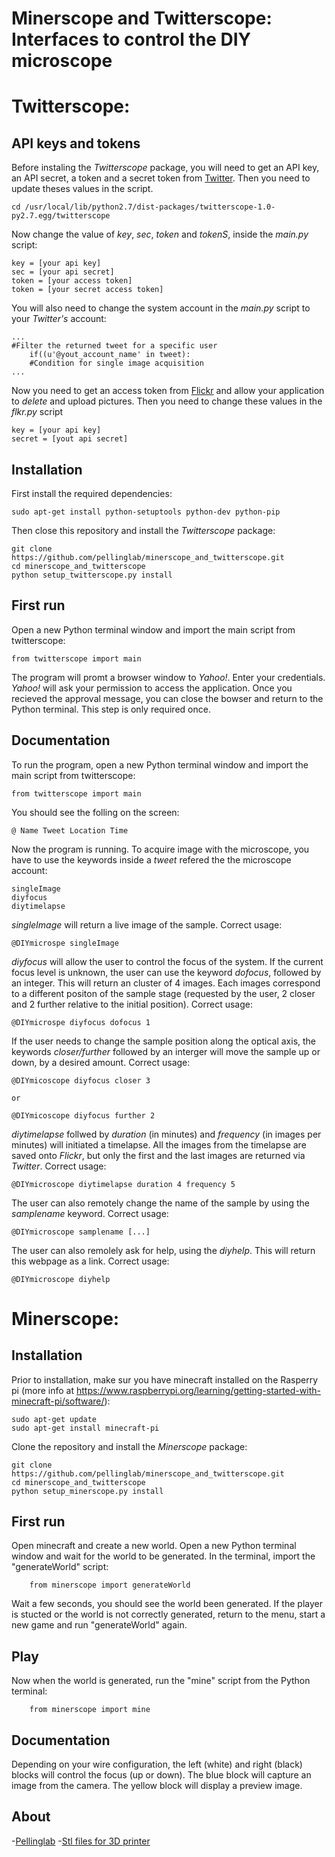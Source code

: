 Minerscope and Twitterscope: Interfaces to control the DIY microscope
======

Twitterscope: 
======

API keys and tokens
------------
Before instaling the *Twitterscope* package, you will need to get an API key, an API secret, a token and a secret token from [Twitter](https://dev.twitter.com/).  Then you need to update theses values in the script.

	cd /usr/local/lib/python2.7/dist-packages/twitterscope-1.0-py2.7.egg/twitterscope

Now change the value of *key*, *sec*, *token* and *tokenS*, inside the *main.py* script:

	key = [your api key]
	sec = [your api secret]
	token = [your access token]
	token = [your secret access token]

You will also need to change the system account in the *main.py* script to your *Twitter's* account:

	...
	#Filter the returned tweet for a specific user          
        if((u'@yout_account_name' in tweet):
        #Condition for single image acquisition
	...


Now you need to get an access token from [Flickr](https://www.flickr.com/services/apps/create/) and allow your application to *delete* and upload pictures. Then you need to change these values in the *flkr.py* script

	key = [your api key]
	secret = [yout api secret]


Installation
------------
First install the required dependencies:

	sudo apt-get install python-setuptools python-dev python-pip

Then close this repository and install the *Twitterscope* package:

	git clone https://github.com/pellinglab/minerscope_and_twitterscope.git
	cd minerscope_and_twitterscope
	python setup_twitterscope.py install

First run
-------------
Open a new Python terminal window and import the main script from twitterscope:

	from twitterscope import main

The program will promt a browser window to *Yahoo!*. Enter your credentials. *Yahoo!* will ask your permission to access the application.
Once you recieved the approval message, you can close the bowser and return to the Python terminal.  This step is only required once.

Documentation
-------------
To run the program, open a new Python terminal window and import the main script from twitterscope:

	from twitterscope import main

You should see the folling on the screen:

	@ Name Tweet Location Time

Now the program is running.  To acquire image with the microscope, you have to use the keywords inside a *tweet* refered the the microscope account:

	singleImage
	diyfocus
	diytimelapse  

*singleImage* will return a live image of the sample.  Correct usage:

	@DIYmicrospe singleImage

*diyfocus* will allow the user to control the focus of the system.  If the current focus level is unknown, the user can use the keyword *dofocus*, followed by an integer.  This will return an cluster of 4 images.  Each images correspond to a different positon of the sample stage (requested by the user, 2 closer and 2 further relative to the initial position).  Correct usage:

	@DIYmicrospe diyfocus dofocus 1

If the user needs to change the sample position along the optical axis, the keywords *closer/further* followed by an interger will move the sample up or down, by a desired amount.  Correct usage:

	@DIYmicoscope diyfocus closer 3
	
	or

	@DIYmicoscope diyfocus further 2

*diytimelapse* follwed by *duration* (in minutes) and *frequency* (in images per minutes) will initiated a timelapse.  All the images from the timelapse are saved onto *Flickr*, but only the first and the last images are returned via *Twitter*.  Correct usage:

	@DIYmicroscope diytimelapse duration 4 frequency 5

The user can also remotely change the name of the sample by using the *samplename* keyword.  Correct usage:

	@DIYmicroscope samplename [...]

The user can also remolely ask for help, using the *diyhelp*.  This will return this webpage as a link.  Correct usage:

	@DIYmicroscope diyhelp
 


Minerscope:
======

Installation
------------
Prior to installation, make sur you have minecraft installed on the Rasperry pi (more info at https://www.raspberrypi.org/learning/getting-started-with-minecraft-pi/software/):    
	
	sudo apt-get update
	sudo apt-get install minecraft-pi

Clone the repository and install the *Minerscope* package:
	
	git clone https://github.com/pellinglab/minerscope_and_twitterscope.git
	cd minerscope_and_twitterscope
	python setup_minerscope.py install


First run
-------------
Open minecraft and create a new world.
Open a new Python terminal window and wait for the world to be generated.
In the terminal, import the "generateWorld" script:
		
		from minerscope import generateWorld
	
Wait a few seconds, you should see the world been generated.
If the player is stucted or the world is not correctly generated, return to the menu, start a new game and run "generateWorld" again.

Play
-------------
Now when the world is generated, run the "mine" script from the Python terminal:
		
		from minerscope import mine

Documentation
-------------
Depending on your wire configuration, the left (white) and right (black) blocks will control the focus (up or down).
The blue block will capture an image from the camera. The yellow block will display a preview image.

About
---------
-[Pellinglab](http://www.pellinglab.net/)
-[Stl files for 3D printer](http://www.thingiverse.com/thing:1042159)
